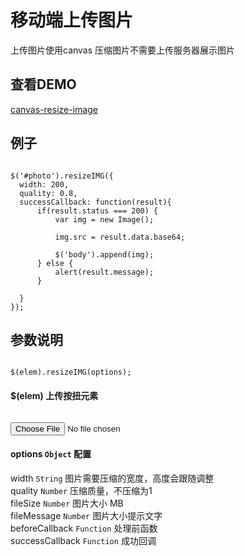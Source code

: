 # 移动端上传图片
上传图片使用canvas 压缩图片不需要上传服务器展示图片

## 查看DEMO
[canvas-resize-image](http://nevergiveup-j.github.io/canvas-resize-image/)

## 例子
<pre><code>
$('#photo').resizeIMG({
  width: 200,
  quality: 0.8,
  successCallback: function(result){
      if(result.status === 200) {
          var img = new Image();
          
          img.src = result.data.base64;

          $('body').append(img);
      } else {
          alert(result.message);
      }
      
  }
});
</code></pre>

## 参数说明
<pre><code>
$(elem).resizeIMG(options);
</code></pre>

#### $(elem) 上传按扭元素
<pre><code>
<input type="file" id="photo" accept="image/*" capture="camera">
</code></pre>

#### options <code>Object</code> 配置<br />
width <code>String</code> 图片需要压缩的宽度，高度会跟随调整<br />
quality <code>Number</code> 压缩质量，不压缩为1<br />
fileSize <code>Number</code> 图片大小 MB<br />
fileMessage <code>Number</code> 图片大小提示文字<br />
beforeCallback <code>Function</code> 处理前函数<br />
successCallback <code>Function</code> 成功回调
